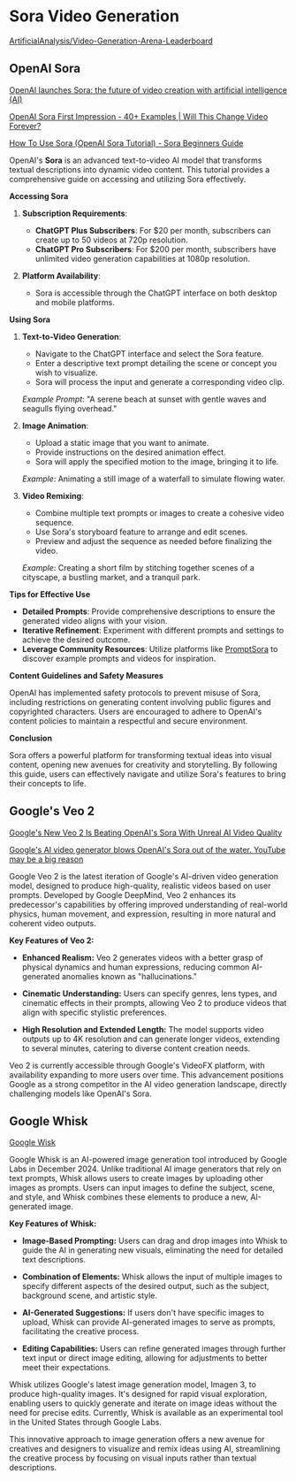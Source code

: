# Sora Video Generation

[ArtificialAnalysis/Video-Generation-Arena-Leaderboard](https://huggingface.co/spaces/ArtificialAnalysis/Video-Generation-Arena-Leaderboard)

## OpenAI Sora

[OpenAI launches Sora: the future of video creation with artificial intelligence (AI)](https://en.cryptonomist.ch/2024/12/10/openai-launches-sora-the-future-of-video-creation-with-artificial-intelligence-ai/)

[OpenAI Sora First Impression - 40+ Examples | Will This Change Video Forever?](https://www.youtube.com/watch?v=CxrxWoPzE9I)

[How To Use Sora (OpenAI Sora Tutorial) - Sora Beginners Guide](https://www.youtube.com/watch?v=LsMxX86mm2Y)

OpenAI's **Sora** is an advanced text-to-video AI model that transforms textual descriptions into dynamic video content. This tutorial provides a comprehensive guide on accessing and utilizing Sora effectively.

**Accessing Sora**

1. **Subscription Requirements**:
   - **ChatGPT Plus Subscribers**: For $20 per month, subscribers can create up to 50 videos at 720p resolution.
   - **ChatGPT Pro Subscribers**: For $200 per month, subscribers have unlimited video generation capabilities at 1080p resolution. 

2. **Platform Availability**:
   - Sora is accessible through the ChatGPT interface on both desktop and mobile platforms.

**Using Sora**

1. **Text-to-Video Generation**:
   - Navigate to the ChatGPT interface and select the Sora feature.
   - Enter a descriptive text prompt detailing the scene or concept you wish to visualize.
   - Sora will process the input and generate a corresponding video clip.

   *Example Prompt*: "A serene beach at sunset with gentle waves and seagulls flying overhead."

2. **Image Animation**:
   - Upload a static image that you want to animate.
   - Provide instructions on the desired animation effect.
   - Sora will apply the specified motion to the image, bringing it to life.

   *Example*: Animating a still image of a waterfall to simulate flowing water.

3. **Video Remixing**:
   - Combine multiple text prompts or images to create a cohesive video sequence.
   - Use Sora's storyboard feature to arrange and edit scenes.
   - Preview and adjust the sequence as needed before finalizing the video.

   *Example*: Creating a short film by stitching together scenes of a cityscape, a bustling market, and a tranquil park.

**Tips for Effective Use**

- **Detailed Prompts**: Provide comprehensive descriptions to ensure the generated video aligns with your vision.
- **Iterative Refinement**: Experiment with different prompts and settings to achieve the desired outcome.
- **Leverage Community Resources**: Utilize platforms like [PromptSora](https://promptsora.com/) to discover example prompts and videos for inspiration.

**Content Guidelines and Safety Measures**

OpenAI has implemented safety protocols to prevent misuse of Sora, including restrictions on generating content involving public figures and copyrighted characters. Users are encouraged to adhere to OpenAI's content policies to maintain a respectful and secure environment. 

**Conclusion**

Sora offers a powerful platform for transforming textual ideas into visual content, opening new avenues for creativity and storytelling. By following this guide, users can effectively navigate and utilize Sora's features to bring their concepts to life.

## Google's Veo 2

[Google's New Veo 2 Is Beating OpenAI's Sora With Unreal AI Video Quality](https://www.youtube.com/watch?v=I9o0zJbfZ2I)

[Google's AI video generator blows OpenAI's Sora out of the water. YouTube may be a big reason](https://www.businessinsider.com/google-ai-video-veo-openai-sora-comaprison-2024-12)

Google Veo 2 is the latest iteration of Google's AI-driven video generation model, designed to produce high-quality, realistic videos based on user prompts. Developed by Google DeepMind, Veo 2 enhances its predecessor's capabilities by offering improved understanding of real-world physics, human movement, and expression, resulting in more natural and coherent video outputs. 

**Key Features of Veo 2:**

- **Enhanced Realism:** Veo 2 generates videos with a better grasp of physical dynamics and human expressions, reducing common AI-generated anomalies known as "hallucinations." 

- **Cinematic Understanding:** Users can specify genres, lens types, and cinematic effects in their prompts, allowing Veo 2 to produce videos that align with specific stylistic preferences. 

- **High Resolution and Extended Length:** The model supports video outputs up to 4K resolution and can generate longer videos, extending to several minutes, catering to diverse content creation needs. 

Veo 2 is currently accessible through Google's VideoFX platform, with availability expanding to more users over time. This advancement positions Google as a strong competitor in the AI video generation landscape, directly challenging models like OpenAI's Sora. 

## Google Whisk

[Google Wisk](https://www.theverge.com/2024/12/16/24322614/google-whisk-ai-generator-remix-pictures-plug-in)

Google Whisk is an AI-powered image generation tool introduced by Google Labs in December 2024. Unlike traditional AI image generators that rely on text prompts, Whisk allows users to create images by uploading other images as prompts. Users can input images to define the subject, scene, and style, and Whisk combines these elements to produce a new, AI-generated image. 

**Key Features of Whisk:**

- **Image-Based Prompting:** Users can drag and drop images into Whisk to guide the AI in generating new visuals, eliminating the need for detailed text descriptions. 

- **Combination of Elements:** Whisk allows the input of multiple images to specify different aspects of the desired output, such as the subject, background scene, and artistic style. 

- **AI-Generated Suggestions:** If users don't have specific images to upload, Whisk can provide AI-generated images to serve as prompts, facilitating the creative process. 

- **Editing Capabilities:** Users can refine generated images through further text input or direct image editing, allowing for adjustments to better meet their expectations. 

Whisk utilizes Google's latest image generation model, Imagen 3, to produce high-quality images. It's designed for rapid visual exploration, enabling users to quickly generate and iterate on image ideas without the need for precise edits. Currently, Whisk is available as an experimental tool in the United States through Google Labs. 

This innovative approach to image generation offers a new avenue for creatives and designers to visualize and remix ideas using AI, streamlining the creative process by focusing on visual inputs rather than textual descriptions.

 

 

 

